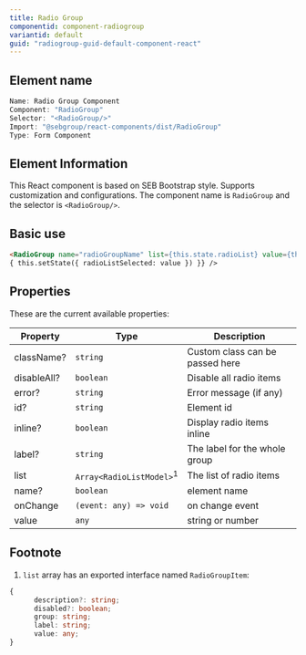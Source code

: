 ```yaml
---
title: Radio Group
componentid: component-radiogroup
variantid: default
guid: "radiogroup-guid-default-component-react"
---
```


## Element name

```javascript
Name: Radio Group Component
Component: "RadioGroup"
Selector: "<RadioGroup/>"
Import: "@sebgroup/react-components/dist/RadioGroup"
Type: Form Component
```

## Element Information

This React component is based on SEB Bootstrap style. Supports customization and configurations. The component name is `RadioGroup` and the selector is `<RadioGroup/>`.

## Basic use

```html
<RadioGroup name="radioGroupName" list={this.state.radioList} value={this.state.radioListSelected} onChange={(value) =>
{ this.setState({ radioListSelected: value }) }} />
```

## Properties

These are the current available properties:

| Property    | Type                                | Description                     |
| ----------- | ----------------------------------- | ------------------------------- |
| className?  | `string`                            | Custom class can be passed here |
| disableAll? | `boolean`                           | Disable all radio items         |
| error?      | `string`                            | Error message (if any)          |
| id?         | `string`                            | Element id                      |
| inline?     | `boolean`                           | Display radio items inline      |
| label?      | `string`                            | The label for the whole group   |
| list        | `Array<RadioListModel>`<sup>1</sup> | The list of radio items         |
| name?       | `boolean`                           | element name                    |
| onChange    | `(event: any) => void`              | on change event                 |
| value       | `any`                               | string or number                |

## Footnote

1. `list` array has an exported interface named `RadioGroupItem`:

```typescript
{
      description?: string;
      disabled?: boolean;
      group: string;
      label: string;
      value: any;
}
```
